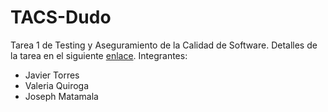 # TACS-Dudo
Tarea 1 de Testing y Aseguramiento de la Calidad de Software.
Detalles de la tarea en el siguiente [enlace](https://github.com/GeoffreyHecht/tarea_dudo_TDD).
Integrantes: 
- Javier Torres
- Valeria Quiroga
- Joseph Matamala